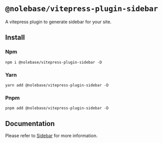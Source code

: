 # `@nolebase/vitepress-plugin-sidebar`

A vitepress plugin to generate sidebar for your site.

## Install

### Npm

```shell
npm i @nolebase/vitepress-plugin-sidebar -D
```

### Yarn

```shell
yarn add @nolebase/vitepress-plugin-sidebar -D
```

### Pnpm

```shell
pnpm add @nolebase/vitepress-plugin-sidebar -D
```

## Documentation

Please refer to [Sidebar](https://nolebase-integrations.ayaka.io/en/integrations/vitepress-plugin-sidebar/) for more information.
